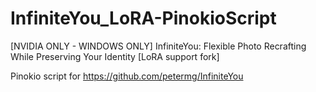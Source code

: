 # InfiniteYou_LoRA-PinokioScript
[NVIDIA ONLY - WINDOWS ONLY] InfiniteYou: Flexible Photo Recrafting While Preserving Your Identity [LoRA support fork]


Pinokio script for https://github.com/petermg/InfiniteYou
